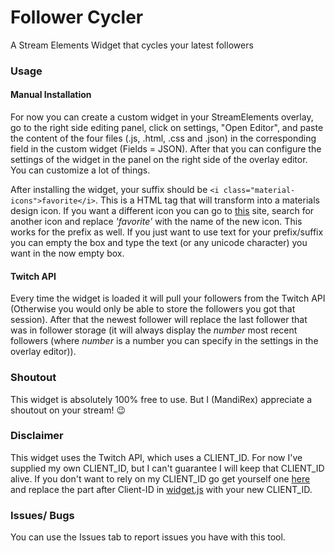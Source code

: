 # Follower Cycler
A Stream Elements Widget that cycles your latest followers

### Usage
#### Manual Installation
For now you can create a custom widget in your StreamElements overlay, go to the right side editing panel, click on settings, "Open Editor", and paste the content of the four files (.js, .html, .css and .json) in the corresponding field in the custom widget (Fields = JSON).
After that you can configure the settings of the widget in the panel on the right side of the overlay editor.
You can customize a lot of things.

After installing the widget, your suffix should be `<i class="material-icons">favorite</i>`. This is a HTML tag that will transform into a materials design icon.
If you want a different icon you can go to [this](https://material.io/resources/icons/?style=baseline) site, search for another icon and replace *'favorite'* with the name of the new icon.
This works for the prefix as well.
If you just want to use text for your prefix/suffix you can empty the box and type the text (or any unicode character) you want in the now empty box.

#### Twitch API
Every time the widget is loaded it will pull your followers from the Twitch API (Otherwise you would only be able to store the followers you got that session). 
After that the newest follower will replace the last follower that was in follower storage (it will always display the *number* most recent followers (where *number* is a number you can specify in the settings in the overlay editor)).

### Shoutout
This widget is absolutely 100% free to use. But I (MandiRex) appreciate a shoutout on your stream! 😉

### Disclaimer
This widget uses the Twitch API, which uses a CLIENT_ID. For now I've supplied my own CLIENT_ID, but I can't guarantee I will keep that CLIENT_ID alive.
If you don't want to rely on my CLIENT_ID go get yourself one [here](https://dev.twitch.tv/console/apps) and replace the part after Client-ID in [widget.js](widget.js) with your new CLIENT_ID.

### Issues/ Bugs
You can use the Issues tab to report issues you have with this tool.
